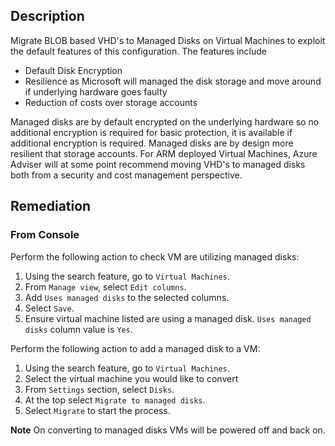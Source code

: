 ## Description

Migrate BLOB based VHD's to Managed Disks on Virtual Machines to exploit the default features of this configuration. The features include
  - Default Disk Encryption
  - Resilience as Microsoft will managed the disk storage and move around if underlying hardware goes faulty
  - Reduction of costs over storage accounts

Managed disks are by default encrypted on the underlying hardware so no additional encryption is required for basic protection, it is available if additional encryption is required. Managed disks are by design more resilient that storage accounts. For ARM deployed Virtual Machines, Azure Adviser will at some point recommend moving VHD's to managed disks both from a security and cost management perspective.

## Remediation

### From Console

Perform the following action to check VM are utilizing managed disks:

  1. Using the search feature, go to `Virtual Machines`.
  2. From `Manage view`, select `Edit columns`.
  3. Add `Uses managed disks` to the selected columns.
  4. Select `Save`.
  5. Ensure virtual machine listed are using a managed disk. `Uses managed disks` column value is `Yes`.

Perform the following action to add a managed disk to a VM:

  1. Using the search feature, go to `Virtual Machines`.
  2. Select the virtual machine you would like to convert
  3. From `Settings` section, select `Disks`.
  4. At the top select `Migrate to managed disks`.
  5. Select `Migrate` to start the process.

**Note** On converting to managed disks VMs will be powered off and back on.
